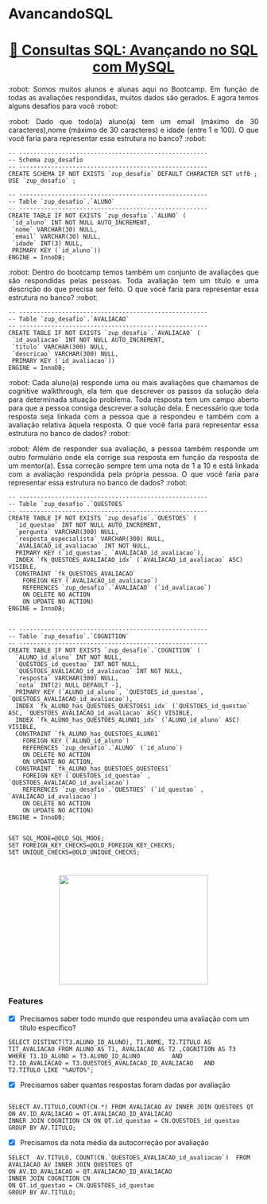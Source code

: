 # AvancandoSQL

<h1 align="center">
    <a href="https://www.alura.com.br/formacao-oracle-mysql/">🔗 Consultas SQL: Avançando no SQL com MySQL </a>
</h1>

<p align="justify"> :robot: Somos muitos alunos e alunas aqui no Bootcamp. Em função de todas as avaliações respondidas, muitos dados são gerados. E agora temos alguns desafios para você :robot: </p>

<p align="justify"> :robot: Dado que todo(a) aluno(a) tem um email (máximo de 30 caracteres),nome (máximo de 30 caracteres) e idade (entre 1 e 100). O que você faria para representar essa estrutura no banco? :robot: </p>

 ``` 
-- -----------------------------------------------------
-- Schema zup_desafio
-- -----------------------------------------------------
CREATE SCHEMA IF NOT EXISTS `zup_desafio` DEFAULT CHARACTER SET utf8 ;
USE `zup_desafio` ;

-- -----------------------------------------------------
-- Table `zup_desafio`.`ALUNO`
-- -----------------------------------------------------
CREATE TABLE IF NOT EXISTS `zup_desafio`.`ALUNO` (
  `id_aluno` INT NOT NULL AUTO_INCREMENT,
  `nome` VARCHAR(30) NULL,
  `email` VARCHAR(30) NULL,
  `idade` INT(3) NULL,
  PRIMARY KEY (`id_aluno`))
ENGINE = InnoDB;

 ``` 

<p align="justify"> :robot: Dentro do bootcamp temos também um conjunto de avaliações que são respondidas pelas pessoas. Toda avaliação tem um título e uma descrição do que precisa ser feito. O que você faria para representar essa estrutura no banco?  :robot: </p>



 ``` 
-- -----------------------------------------------------
-- Table `zup_desafio`.`AVALIACAO`
-- -----------------------------------------------------
CREATE TABLE IF NOT EXISTS `zup_desafio`.`AVALIACAO` (
  `id_avaliacao` INT NOT NULL AUTO_INCREMENT,
  `titulo` VARCHAR(300) NULL,
  `descricao` VARCHAR(300) NULL,
  PRIMARY KEY (`id_avaliacao`))
ENGINE = InnoDB;

 ``` 

<p align="justify"> :robot: Cada aluno(a) responde uma ou mais avaliações que chamamos de cognitive walkthrough, ela tem que descrever os passos da solução dela para determinada situação problema. Toda resposta tem um campo aberto para que a pessoa consiga descrever a solução dela. É necessário que toda resposta seja linkada com a pessoa que a respondeu e também com a avaliação relativa àquela resposta. O que você faria para representar essa estrutura no banco de dados?  :robot: </p>


<p align="justify"> :robot: Além de responder sua avaliação, a pessoa também responde um outro formulário onde ela corrige sua resposta em função da resposta de um mentor(a). Essa correção sempre tem uma nota de 1 a 10 e está linkada com a avaliação respondida pela própria pessoa. O que você faria para representar essa estrutura no banco de dados? :robot: </p>


``` 
-- -----------------------------------------------------
-- Table `zup_desafio`.`QUESTOES`
-- -----------------------------------------------------
CREATE TABLE IF NOT EXISTS `zup_desafio`.`QUESTOES` (
  `id_questao` INT NOT NULL AUTO_INCREMENT,
  `pergunta` VARCHAR(300) NULL,
  `resposta_especialista` VARCHAR(300) NULL,
  `AVALIACAO_id_avaliacao` INT NOT NULL,
  PRIMARY KEY (`id_questao`, `AVALIACAO_id_avaliacao`),
  INDEX `fk_QUESTOES_AVALIACAO_idx` (`AVALIACAO_id_avaliacao` ASC) VISIBLE,
  CONSTRAINT `fk_QUESTOES_AVALIACAO`
    FOREIGN KEY (`AVALIACAO_id_avaliacao`)
    REFERENCES `zup_desafio`.`AVALIACAO` (`id_avaliacao`)
    ON DELETE NO ACTION
    ON UPDATE NO ACTION)
ENGINE = InnoDB;


-- -----------------------------------------------------
-- Table `zup_desafio`.`COGNITION`
-- -----------------------------------------------------
CREATE TABLE IF NOT EXISTS `zup_desafio`.`COGNITION` (
  `ALUNO_id_aluno` INT NOT NULL,
  `QUESTOES_id_questao` INT NOT NULL,
  `QUESTOES_AVALIACAO_id_avaliacao` INT NOT NULL,
  `resposta` VARCHAR(300) NULL,
  `nota` INT(2) NULL DEFAULT -1,
  PRIMARY KEY (`ALUNO_id_aluno`, `QUESTOES_id_questao`, `QUESTOES_AVALIACAO_id_avaliacao`),
  INDEX `fk_ALUNO_has_QUESTOES_QUESTOES1_idx` (`QUESTOES_id_questao` ASC, `QUESTOES_AVALIACAO_id_avaliacao` ASC) VISIBLE,
  INDEX `fk_ALUNO_has_QUESTOES_ALUNO1_idx` (`ALUNO_id_aluno` ASC) VISIBLE,
  CONSTRAINT `fk_ALUNO_has_QUESTOES_ALUNO1`
    FOREIGN KEY (`ALUNO_id_aluno`)
    REFERENCES `zup_desafio`.`ALUNO` (`id_aluno`)
    ON DELETE NO ACTION
    ON UPDATE NO ACTION,
  CONSTRAINT `fk_ALUNO_has_QUESTOES_QUESTOES1`
    FOREIGN KEY (`QUESTOES_id_questao` , `QUESTOES_AVALIACAO_id_avaliacao`)
    REFERENCES `zup_desafio`.`QUESTOES` (`id_questao` , `AVALIACAO_id_avaliacao`)
    ON DELETE NO ACTION
    ON UPDATE NO ACTION)
ENGINE = InnoDB;


SET SQL_MODE=@OLD_SQL_MODE;
SET FOREIGN_KEY_CHECKS=@OLD_FOREIGN_KEY_CHECKS;
SET UNIQUE_CHECKS=@OLD_UNIQUE_CHECKS;

``` 


<h1 align="center">
    <img src="https://media0.giphy.com/media/1U4S8219ByoGk/giphy.gif?cid=790b7611e0acfe2ac9ab00a83dea6024cf710449ecc11e72&rid=giphy.gif&ct=g" width="300" height="220" />
</h1>



### Features

- [x] Precisamos saber todo mundo que respondeu uma avaliação com um título específico?

``` 
SELECT DISTINCT(T3.ALUNO_ID_ALUNO), T1.NOME, T2.TITULO AS TIT_AVALIACAO FROM ALUNO AS T1, AVALIACAO AS T2 ,COGNITION AS T3
WHERE T1.ID_ALUNO = T3.ALUNO_ID_ALUNO         AND
T2.ID_AVALIACAO = T3.QUESTOES_AVALIACAO_ID_AVALIACAO   AND
T2.TITULO LIKE "%AUTO%";

``` 

- [x] Precisamos saber quantas respostas foram dadas por avaliação

``` 

SELECT AV.TITULO,COUNT(CN.*) FROM AVALIACAO AV INNER JOIN QUESTOES QT ON AV.ID_AVALIACAO = QT.AVALIACAO_ID_AVALIACAO 
INNER JOIN COGNITION CN ON QT.id_questao = CN.QUESTOES_id_questao
GROUP BY AV.TITULO;

``` 

- [x] Precisamos da nota média da autocorreção por avaliação


``` 
SELECT  AV.TITULO, COUNT(CN.`QUESTOES_AVALIACAO_id_avaliacao`)  FROM AVALIACAO AV INNER JOIN QUESTOES QT 
ON AV.ID_AVALIACAO = QT.AVALIACAO_ID_AVALIACAO 
INNER JOIN COGNITION CN 
ON QT.id_questao = CN.QUESTOES_id_questao
GROUP BY AV.TITULO;


``` 

